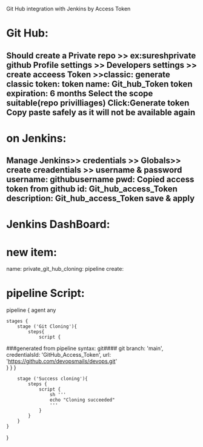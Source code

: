 Git Hub integration with Jenkins by Access Token

Git Hub:
======
Should create a Private repo >> ex:sureshprivate
github Profile settings >> Developers settings >> create acceess Token >>classic:
  generate classic token:
  token name: Git_hub_Token
  token expiration: 6 months
  Select the scope suitable(repo privilliages)
  Click:Generate token
  Copy paste safely as it will not be available again
--------

on Jenkins:
=======
Manage Jenkins>> credentials >> Globals>> create creadentials >>
username & password 
username: githubusername
pwd: Copied access token from github 
id: Git_hub_access_Token
description: Git_hub_access_Token
save & apply
-----------
Jenkins DashBoard:
===========
new item:
=======
name: private_git_hub_cloning:
pipeline
create:

pipeline Script:
================
pipeline {
    agent any
    
    stages {
        stage ('Git Cloning'){
            steps{
                script {
###generated from pipeline syntax: git####
                        git branch: 'main', credentialsId: 'GitHub_Access_Token', url: 'https://github.com/devopsmails/devops.git'    
                }
            }
        }
        
        stage ('Success cloning'){
            steps {
                script {
                    sh '''
                    echo "Cloning succeeded"
                    '''
                }
            }
        }
    }
}









